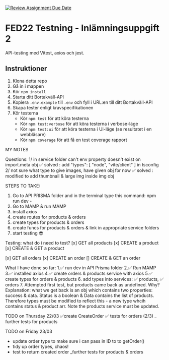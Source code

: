 [![Review Assignment Due Date](https://classroom.github.com/assets/deadline-readme-button-8d59dc4de5201274e310e4c54b9627a8934c3b88527886e3b421487c677d23eb.svg)](https://classroom.github.com/a/YWHAa-L-)
# FED22 Testning - Inlämningsuppgift 2

API-testing med Vitest, axios och jest.

## Instruktioner

1. Klona detta repo
2. Gå in i mappen
3. Kör `npm install`
4. Starta ditt Bortakväll-API
5. Kopiera `.env.example` till `.env` och fyll i URL:en till ditt Bortakväll-API
6. Skapa tester enligt kravspecifikationen
7. Kör testerna
    - Kör `npm test` för att köra testerna
    - Kör `npm test:verbose` för att köra testerna i verbose-läge
    - Kör `npm test:ui` för att köra testerna i UI-läge (se resultatet i en webbläsare)
    - Kör `npm coverage` för att få en test coverage rapport

MY NOTES

Questions: 
1/ in service folder can't env property doesn't exist on import.meta obj
    ✅ solved : add "types": [ "node", "vite/client" ] in tsconfig
2/ not sure what type to give images, have given obj for now
    ✅ solved : modified to add thumbnail & large img inside img obj



STEPS TO TAKE:
1. Go to API PRISMA folder and in the terminal type this command: npm run dev - 
2. Go to MAMP & run MAMP
3. install axios
4. create routes for products & orders
5. create types for products & orders
6. create funcs for products & orders & link in appropriate service folders
7. start testing 😎

Testing: what do i need to test? 
[x] GET all products
[x] CREATE a product
[x] CREATE & GET a product

[x] GET all orders
[x] CREATE an order
[] CREATE & GET an order


What I have done so far: 
1.✅	 run dev in API Prisma folder 
2.✅	 Run MAMP
3.✅	 installed axios
4.✅	 create orders & products service with axios
5.✅	create types for orders & products 
6. add types into services: 
✅ products,
✅ orders
7. Attempted first test, but products came back as undefined. Why? 
Explanation: 
what we get back is an obj which contains two properties: success & data.
Status is a boolean & Data contains the list of products. 
Therefore types must be modified to reflect this - a new type whcih contains status & product arr. 
Note the products service must be updated. 

TODO on Thursday 22/03
✅create CreateOrder
✅ tests for orders (2/3)
_ further tests for products

TODO on Friday 23/03
- update order type to make sure i can pass in ID to to getOrder()
- tidy up order types, chaos! 
- test to return created order
_further tests for products & orders

